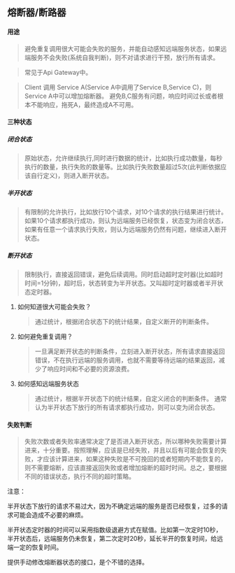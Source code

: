 ## 熔断器/断路器

#### 用途

>避免重复调用很大可能会失败的服务，并能自动感知远端服务状态，如果远端服务不会失败(系统自我判断)，则不对请求进行干预，放行所有请求。

>常见于Api Gateway中。

>Client 调用 Service A(Service A中调用了Service B,Service C)，则Service A中可以增加熔断器。
避免B,C服务有问题，响应时间过长或者根本不能响应，拖死A，最终造成A不可用。


#### 三种状态

##### 闭合状态

> 原始状态，允许继续执行,同时进行数据的统计，比如执行成功数量，每秒执行的数量，执行失败的数量等。比如执行失败数量超过5次(此判断依据应该自行定义)，则进入断开状态。

##### 半开状态

> 有限制的允许执行，比如放行10个请求，对10个请求的执行结果进行统计。如果10个请求都执行成功，则认为远端服务已经恢复，状态变为闭合状态，如果有任意一个请求执行失败，则认为远端服务仍然有问题，继续进入断开状态。

##### 断开状态

> 限制执行，直接返回错误，避免后续调用。同时启动超时定时器(比如超时时间=1分钟)，超时后，状态转变为半开状态。又叫超时定时器或者半开状态定时器。

1. 如何知道很大可能会失败？

    > 通过统计，根据闭合状态下的统计结果，自定义断开的判断条件。
   
2. 如何避免重复调用？

    > 一旦满足断开状态的判断条件，立刻进入断开状态，所有请求直接返回错误，不在执行远端的服务调用，也就不需要等待远端的结果返回，减少了响应时间和不必要的资源浪费。
    
3. 如何感知远端服务状态

    > 通过统计，根据半开状态下的统计结果，自定义闭合的判断条件。
    通常认为半开状态下放行的所有请求都执行成功，则可以变为闭合状态。
   
#### 失败判断

>失败次数或者失败率通常决定了是否进入断开状态，所以哪种失败需要计算进来，十分重要。按照理解，应该是已经失败，并且以后有可能会恢复的失败，才应该计算进来，如果这种失败是不可挽回的或者短期内不能恢复的，则不需要熔断，应该直接返回失败或者增加熔断的超时时间。总之，要根据不同的错误状态，执行不同的超时策略。

注意：

半开状态下放行的请求不易过大，因为不确定远端的服务是否已经恢复，过多的请求可能会造成不必要的麻烦。

半开状态定时器的时间可以采用指数级退避方式在赋值。比如第一次定时10秒，半开状态后，远端服务仍未恢复，第二次定时20秒，延长半开的恢复时间，给远端一定的恢复时间。

提供手动修改熔断器状态的接口，是个不错的选择。


